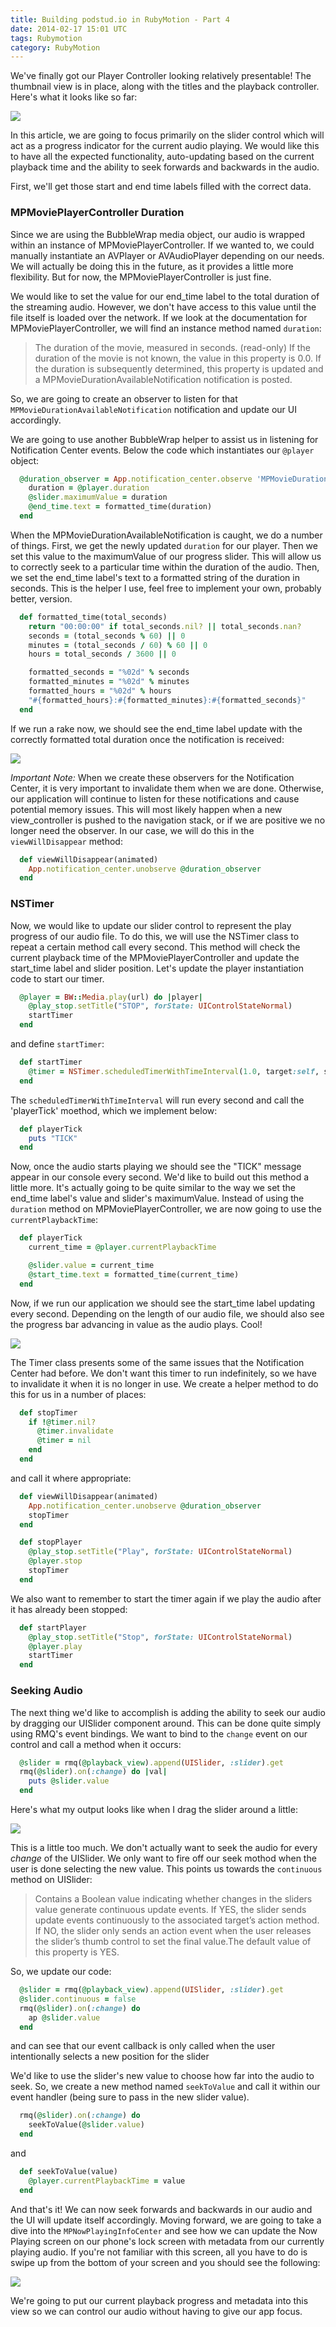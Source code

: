 ```yaml
---
title: Building podstud.io in RubyMotion - Part 4
date: 2014-02-17 15:01 UTC
tags: Rubymotion
category: RubyMotion
---
```


We've finally got our Player Controller looking relatively presentable! The thumbnail view is in place, along with the titles and the playback controller. Here's what it looks like so far:

![](/blog/2014-02-17-building-podstudio-in-rubymotion-part-4/1.png)

In this article, we are going to focus primarily on the slider control which will act as a progress indicator for the current audio playing. We would like this to have all the expected functionality, auto-updating based on the current playback time and the ability to seek forwards and backwards in the audio.

First, we'll get those start and end time labels filled with the correct data.

### MPMoviePlayerController Duration

Since we are using the BubbleWrap media object, our audio is wrapped within an instance of MPMoviePlayerController. If we wanted to, we could manually instantiate an AVPlayer or AVAudioPlayer depending on our needs. We will actually be doing this in the future, as it provides a little more flexibility. But for now, the MPMoviePlayerController is just fine.

We would like to set the value for our end_time label to the total duration of the streaming audio. However, we don't have access to this value until the file itself is loaded over the network. If we look at the documentation for MPMoviePlayerController, we will find an instance method named `duration`:

>The duration of the movie, measured in seconds. (read-only) If the duration of the movie is not known, the value in this property is 0.0. If the duration is subsequently determined, this property is updated and a MPMovieDurationAvailableNotification notification is posted.

So, we are going to create an observer to listen for that `MPMovieDurationAvailableNotification` notification and update our UI accordingly.

We are going to use another BubbleWrap helper to assist us in listening for Notification Center events. Below the code which instantiates our `@player` object:

~~~~ ruby
  @duration_observer = App.notification_center.observe 'MPMovieDurationAvailableNotification' do |notification|
    duration = @player.duration
    @slider.maximumValue = duration
    @end_time.text = formatted_time(duration)
  end
~~~~ 

When the MPMovieDurationAvailableNotification is caught, we do a number of things. First, we get the newly updated `duration` for our player. Then we set this value to the maximumValue of our progress slider. This will allow us to correctly seek to a particular time within the duration of the audio. Then, we set the end_time label's text to a formatted string of the duration in seconds. This is the helper I use, feel free to implement your own, probably better, version. 

~~~~ ruby
  def formatted_time(total_seconds)
    return "00:00:00" if total_seconds.nil? || total_seconds.nan?
    seconds = (total_seconds % 60) || 0
    minutes = (total_seconds / 60) % 60 || 0
    hours = total_seconds / 3600 || 0

    formatted_seconds = "%02d" % seconds
    formatted_minutes = "%02d" % minutes
    formatted_hours = "%02d" % hours
    "#{formatted_hours}:#{formatted_minutes}:#{formatted_seconds}"
  end
~~~~~

If we run a rake now, we should see the end_time label update with the correctly formatted total duration once the notification is received:

![](/blog/2014-02-17-building-podstudio-in-rubymotion-part-4/2.png)

*Important Note:* When we create these observers for the Notification Center, it is very important to invalidate them when we are done. Otherwise, our application will continue to listen for these notifications and cause potential memory issues. This will most likely happen when a new view_controller is pushed to the navigation stack, or if we are positive we no longer need the observer. In our case, we will do this in the `viewWillDisappear` method:

~~~~ ruby
  def viewWillDisappear(animated)
    App.notification_center.unobserve @duration_observer
  end
~~~~ 

### NSTimer

Now, we would like to update our slider control to represent the play progress of our audio file. To do this, we will use the NSTimer class to repeat a certain method call every second. This method will check the current playback time of the MPMoviePlayerController and update the start_time label and slider position. Let's update the player instantiation code to start our timer.

~~~~ ruby
  @player = BW::Media.play(url) do |player|
    @play_stop.setTitle("STOP", forState: UIControlStateNormal)
    startTimer
  end
~~~~

and define `startTimer`:

~~~~ ruby
  def startTimer
    @timer = NSTimer.scheduledTimerWithTimeInterval(1.0, target:self, selector:'playerTick', userInfo:nil, repeats:true)
  end
~~~~

The `scheduledTimerWithTimeInterval` will run every second and call the 'playerTick' moethod, which we implement below:

~~~~ ruby
  def playerTick
    puts "TICK"
  end
~~~~

Now, once the audio starts playing we should see the "TICK" message appear in our console every second. We'd like to build out this method a little more. It's actually going to be quite similar to the way we set the end_time label's value and slider's maximumValue. Instead of using the `duration` method on MPMoviePlayerController, we are now going to use the `currentPlaybackTime`:

~~~~ ruby
  def playerTick
    current_time = @player.currentPlaybackTime

    @slider.value = current_time
    @start_time.text = formatted_time(current_time)
  end
~~~~

Now, if we run our application we should see the start_time label updating every second. Depending on the length of our audio file, we should also see the progress bar advancing in value as the audio plays. Cool!

![](/blog/2014-02-17-building-podstudio-in-rubymotion-part-4/3.png)

The Timer class presents some of the same issues that the Notification Center had before. We don't want this timer to run indefinitely, so we have to invalidate it when it is no longer in use. We create a helper method to do this for us in a number of places:

~~~~ ruby
  def stopTimer
    if !@timer.nil?
      @timer.invalidate
      @timer = nil
    end
  end
~~~~

and call it where appropriate:

~~~~ ruby
  def viewWillDisappear(animated)
    App.notification_center.unobserve @duration_observer
    stopTimer
  end
~~~~

~~~~ ruby
  def stopPlayer
    @play_stop.setTitle("Play", forState: UIControlStateNormal)
    @player.stop
    stopTimer
  end
~~~~

We also want to remember to start the timer again if we play the audio after it has already been stopped:

~~~~ ruby
  def startPlayer
    @play_stop.setTitle("Stop", forState: UIControlStateNormal)
    @player.play
    startTimer
  end
~~~~

### Seeking Audio

The next thing we'd like to accomplish is adding the ability to seek our audio by dragging our UISlider component around. This can be done quite simply using RMQ's event bindings. We want to bind to the `change` event on our control and call a method when it occurs:

~~~~ ruby
  @slider = rmq(@playback_view).append(UISlider, :slider).get
  rmq(@slider).on(:change) do |val|
    puts @slider.value
  end
~~~~

Here's what my output looks like when I drag the slider around a little:

![](/blog/2014-02-17-building-podstudio-in-rubymotion-part-4/4.png)

This is a little too much. We don't actually want to seek the audio for every *change* of the UISlider. We only want to fire off our seek mothod when the user is done selecting the new value. This points us towards the `continuous` method on UISlider:

>Contains a Boolean value indicating whether changes in the sliders value generate continuous update events. If YES, the slider sends update events continuously to the associated target’s action method. If NO, the slider only sends an action event when the user releases the slider’s thumb control to set the final value.The default value of this property is YES.

So, we update our code:

~~~~ ruby
  @slider = rmq(@playback_view).append(UISlider, :slider).get
  @slider.continuous = false
  rmq(@slider).on(:change) do
    ap @slider.value
  end
~~~~

and can see that our event callback is only called when the user intentionally selects a new position for the slider

We'd like to use the slider's new value to choose how far into the audio to seek. So, we create a new method named `seekToValue` and call it within our event handler (being sure to pass in the new slider value).

~~~~ ruby
  rmq(@slider).on(:change) do
    seekToValue(@slider.value)
  end
~~~~

and 

~~~~ ruby
  def seekToValue(value)
    @player.currentPlaybackTime = value
  end
~~~~

And that's it! We can now seek forwards and backwards in our audio and the UI will update itself accordingly. Moving forward, we are going to take a dive into the `MPNowPlayingInfoCenter` and see how we can update the Now Playing screen on our phone's lock screen with metadata from our currently playing audio. If you're not familiar with this screen, all you have to do is swipe up from the bottom of your screen and you should see the following:

![](/blog/2014-02-17-building-podstudio-in-rubymotion-part-4/5.png)

We're going to put our current playback progress and metadata into this view so we can control our audio without having to give our app focus.


